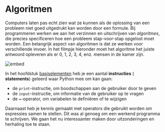 # Algoritmen

Computers laten pas echt zien wat ze kunnen als de oplossing van een probleem niet goed uitgedrukt kan worden door een formule. Bij programmeren werken we aan het verzinnen en uitschrijven van *algoritmes*, die precies specificeren hoe een probleem stap-voor-stap opgelost moet worden. Een belangrijk aspect van algoritmen is dat ze werken voor verschillende invoer. In het filmpje hieronder moet het algoritme het juiste antwoord opleveren als er 0, 1, 2, 3, 4, enz. mensen in de kamer zijn.

![embed](https://www.youtube.com/embed/6hfOvs8pY1k)

In het hoofdstuk [basiselementen](/python/basiselementen) heb je een aantal **instructies** ( **statements**) geleerd waar Python mee om kan gaan:

- de `print`-instructie, om boodschappen aan de gebruiker door te geven
- de `input`-instructie, om informatie van de gebruiker op te vragen
- de `=`-operator, om variabelen te definiëren of te wijzigen

Daarnaast heb je kennis gemaakt met operators die gebruikt worden om expressies samen te stellen. Dit was al genoeg om een werkend programma te schrijven. We gaan het nu interessanter maken door uitzonderingen en herhaling toe te staan.
